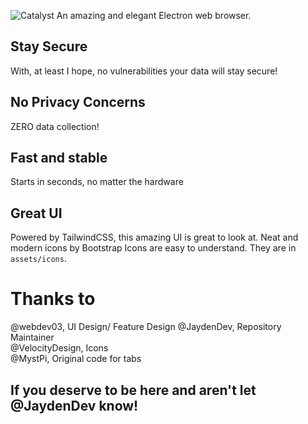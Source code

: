 ![Catalyst](https://raw.githubusercontent.com/JaydenDev/Catalyst/master/assets/banner.svg)
An amazing and elegant Electron web browser.
## Stay Secure
With, at least I hope, no vulnerabilities your data will stay secure!
## No Privacy Concerns
ZERO data collection!
## Fast and stable
Starts in seconds, no matter the hardware
## Great UI
Powered by TailwindCSS, this amazing UI is great to look at.
Neat and modern icons by Bootstrap Icons are easy to understand. They are in `assets/icons`.
# Thanks to
@webdev03, UI Design/ Feature Design
@JaydenDev, Repository Maintainer \
@VelocityDesign, Icons \
@MystPi, Original code for tabs 
## If you deserve to be here and aren't let @JaydenDev know!

